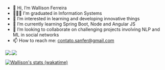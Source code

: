 - 👋 Hi, I’m Wallison Ferreira
- 👨🏾‍🎓 I'm graduated in Information Systems
- 👀 I’m interested in learning and developing innovative things
- 🌱 I’m currently learning Spring Boot, Node and Angular JS
- 💞️ I’m looking to collaborate on challenging projects involving NLP and ML in social networks
- 📫 How to reach me: contato.sanfer@gmail.com

<a href="https://github.com/wallisonferreira/github-readme-stats">
  <img align="center" src="https://github-readme-stats.vercel.app/api?username=wallisonferreira&show_icons=true&theme=merko&count_private=true" />
</a>

<a href="https://github.com/wallisonferreira/github-readme-stats">
  <img align="center" src="https://github-readme-stats.vercel.app/api/top-langs/?username=wallisonferreira&layout=compact&theme=merko&count_private=true" />
</a>

[![Wallison's stats (wakatime)](https://github-readme-stats.vercel.app/api/wakatime?username=wallisonferreira&theme=merko&count_private=true)](https://github.com/wallisonferreira/github-readme-stats)



